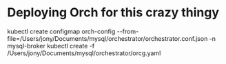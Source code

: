 
# Deploying Orch for this crazy thingy




kubectl create configmap orch-config --from-file=/Users/jony/Documents/mysql/orchestrator/orchestrator.conf.json -n mysql-broker
kubectl create -f /Users/jony/Documents/mysql/orchestrator/orcg.yaml

